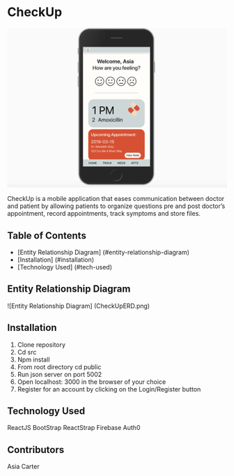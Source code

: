 # CheckUp

![Mobile view of CheckUp App](CheckUp.png)

CheckUp is a mobile application that eases communication between doctor and patient by allowing patients to organize questions pre and post doctor’s appointment, record appointments, track symptoms and store files.

## Table of Contents
- [Entity Relationship Diagram] (#entity-relationship-diagram)
- [Installation] (#installation)
- [Technology Used] (#tech-used)
<!-- - [UI Walkthrough] (#user-walkthrough) -->

## Entity Relationship Diagram
![Entity Relationship Diagram] (CheckUpERD.png)

## Installation

1. Clone repository
1. Cd src
1. Npm install
1. From root directory cd public
1. Run json server on port 5002
1. Open localhost: 3000 in the browser of your choice
1. Register for an account by clicking on the Login/Register button

<!-- ## User Walkthrough -->
## Technology Used

ReactJS
BootStrap
ReactStrap
Firebase
Auth0

## Contributors
Asia Carter
